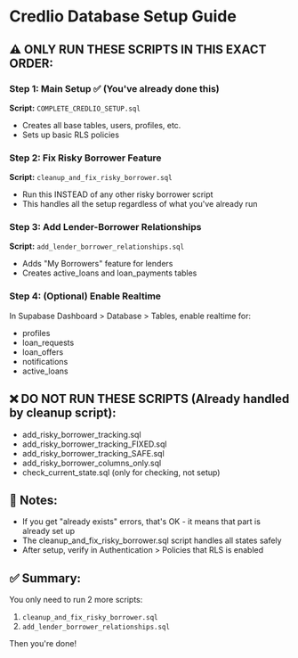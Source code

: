 # Credlio Database Setup Guide

## ⚠️ ONLY RUN THESE SCRIPTS IN THIS EXACT ORDER:

### Step 1: Main Setup ✅ (You've already done this)
**Script:** `COMPLETE_CREDLIO_SETUP.sql`
- Creates all base tables, users, profiles, etc.
- Sets up basic RLS policies

### Step 2: Fix Risky Borrower Feature
**Script:** `cleanup_and_fix_risky_borrower.sql`
- Run this INSTEAD of any other risky borrower script
- This handles all the setup regardless of what you've already run

### Step 3: Add Lender-Borrower Relationships
**Script:** `add_lender_borrower_relationships.sql`
- Adds "My Borrowers" feature for lenders
- Creates active_loans and loan_payments tables

### Step 4: (Optional) Enable Realtime
In Supabase Dashboard > Database > Tables, enable realtime for:
- profiles
- loan_requests  
- loan_offers
- notifications
- active_loans

## ❌ DO NOT RUN THESE SCRIPTS (Already handled by cleanup script):
- add_risky_borrower_tracking.sql
- add_risky_borrower_tracking_FIXED.sql  
- add_risky_borrower_tracking_SAFE.sql
- add_risky_borrower_columns_only.sql
- check_current_state.sql (only for checking, not setup)

## 📝 Notes:
- If you get "already exists" errors, that's OK - it means that part is already set up
- The cleanup_and_fix_risky_borrower.sql script handles all states safely
- After setup, verify in Authentication > Policies that RLS is enabled

## ✅ Summary:
You only need to run 2 more scripts:
1. `cleanup_and_fix_risky_borrower.sql`
2. `add_lender_borrower_relationships.sql`

Then you're done!